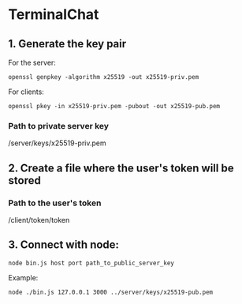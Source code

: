 # TerminalChat 

## 1. Generate the key pair
For the server:
```
openssl genpkey -algorithm x25519 -out x25519-priv.pem
```
For clients:
```
openssl pkey -in x25519-priv.pem -pubout -out x25519-pub.pem
```
### Path to private server key
/server/keys/x25519-priv.pem

## 2. Create a file where the user's token will be stored
 
### Path to the user's token
/client/token/token

## 3. Connect with node:

```
node bin.js host port path_to_public_server_key
```

Example:

```
node ./bin.js 127.0.0.1 3000 ../server/keys/x25519-pub.pem
```
